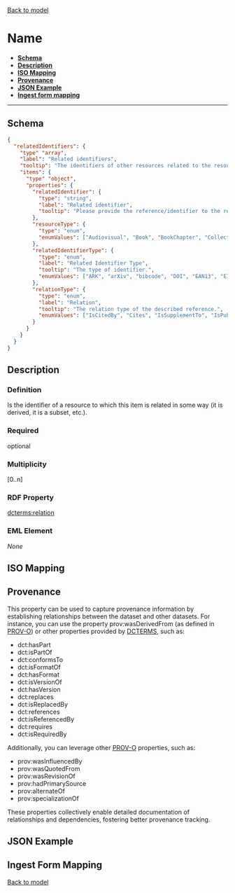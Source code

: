 [Back to model](_base.md)

# Name

- **[Schema](#schema)**
- **[Description](#description)**
- **[ISO Mapping](#iso-mapping)**
- **[Provenance](#provenance)**
- **[JSON Example](#json-example)**
- **[Ingest form mapping](#ingest-form-mapping)**

---

## Schema
```json
{
  "relatedIdentifiers": {
    "type" "array",
    "label": "Related identifiers",
    "tooltip": "The identifiers of other resources related to the resource such as a URN, URI or an ISBN number.",
    "items": {
      "type" "object",
      "properties": {
        "relatedIdentifier": {
          "type": "string",
          "label": "Related identifier",
          "tooltip": "Please provide the reference/identifier to the related resource."
        },
        "resourceType": {
          "type": "enum",
          "enumValues": ["Audiovisual", "Book", "BookChapter", "Collection", "ComputationalNotebook", "ConferencePaper", "ConferenceProceeding", "DataPaper", "Dataset", "Dissertation", "Event", "Image", "InteractiveResource", "Journal", "JournalArticle", "Model", "OutputManagementPlan", "PeerReview", "PhysicalObject", "Preprint", "Report", "Service", "Software", "Sound", "Standard", "Text", "Workflow", "Other"]
        },
        "relatedIdentifierType": {
          "type": "enum",
          "label": "Related Identifier Type",
          "tooltip": "The type of identifier.",
          "enumValues": ["ARK", "arXiv", "bibcode", "DOI", "EAN13", "EISSN", "Handle", "ISBN", "ISSN", "ISTC", "LISSN", "LSID", "ORCID", "PMID", "PURL", "UPC", "URL", "URN", "w3id", "URI"]
        },
        "relationType": {
          "type": "enum",
          "label": "Relation",
          "tooltip": "The relation type of the described reference.",
          "enumValues": ["IsCitedBy", "Cites", "IsSupplementTo", "IsPublishedIn", "IsSupplementedBy", "IsContinuedBy", "Continues", "HasMetadata", "IsMetadataFor", "IsNewVersionOf", "IsPreviousVersionOf", "IsPartOf", "HasPart", "IsReferencedBy", "References", "IsDocumentedBy", "Documents", "isCompiledBy", "Compiles", "IsVariantFormOf", "IsOriginalFormOf", "IsIdenticalTo", "IsReviewedBy", "Reviews", "IsDerivedFrom", "IsSourceOf", "Describes", "IsDescribedBy", "HasVersion", "IsVersionOf", "Requires", "IsRequiredBy", "Obsoletes", "IsObsoletedBy"]
        }
      }
    }
  }
}
```

## Description
### Definition
Is the identifier of a resource to which this item is related in some way (it is derived, it is a subset, etc.).
### Required
optional

### Multiplicity
[0..n]

### RDF Property
[dcterms:relation](https://www.w3.org/TR/vocab-dcat-3/#Property:resource_relation)

### EML Element
_None_

## ISO Mapping

## Provenance
This property can be used to capture provenance information by establishing relationships between the dataset and other datasets. For instance, you can use the property prov:wasDerivedFrom (as defined in [PROV-O](https://www.w3.org/TR/prov-o/#wasDerivedFrom)) or other properties provided by [DCTERMS](https://www.dublincore.org/specifications/dublin-core/dcmi-terms/), such as:

- dct:hasPart
- dct:isPartOf
- dct:conformsTo
- dct:isFormatOf
- dct:hasFormat
- dct:isVersionOf
- dct:hasVersion
- dct:replaces
- dct:isReplacedBy
- dct:references
- dct:isReferencedBy
- dct:requires
- dct:isRequiredBy

Additionally, you can leverage other [PROV-O](https://www.w3.org/TR/prov-o/#wasDerivedFrom) properties, such as:

- prov:wasInfluencedBy
- prov:wasQuotedFrom
- prov:wasRevisionOf
- prov:hadPrimarySource
- prov:alternateOf
- prov:specializationOf

These properties collectively enable detailed documentation of relationships and dependencies, fostering better provenance tracking.

## JSON Example

## Ingest Form Mapping

[Back to model](_base.md)
